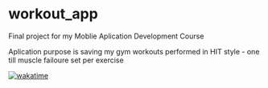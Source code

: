 # workout_app

Final project for my Moblie Aplication Development Course

Aplication purpose is saving my gym workouts performed in HIT style - one till muscle failoure set per exercise

<a href="https://wakatime.com/badge/github/IgnacyBerent/Flutter-Workout_App"><img src="https://wakatime.com/badge/github/IgnacyBerent/Flutter-Workout_App.svg" alt="wakatime"></a>